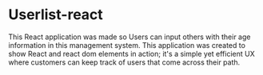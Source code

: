 # Userlist-react
This React application was made so Users can input others with their age information in this management system. This application was created to show React and react dom elements in action; it's a simple yet efficient UX where customers can keep track of users that come across their path.

